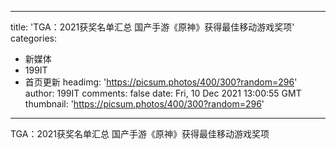 
---
title: 'TGA：2021获奖名单汇总 国产手游《原神》获得最佳移动游戏奖项'
categories: 
 - 新媒体
 - 199IT
 - 首页更新
headimg: 'https://picsum.photos/400/300?random=296'
author: 199IT
comments: false
date: Fri, 10 Dec 2021 13:00:55 GMT
thumbnail: 'https://picsum.photos/400/300?random=296'
---

<div>   
TGA：2021获奖名单汇总 国产手游《原神》获得最佳移动游戏奖项  
</div>
            